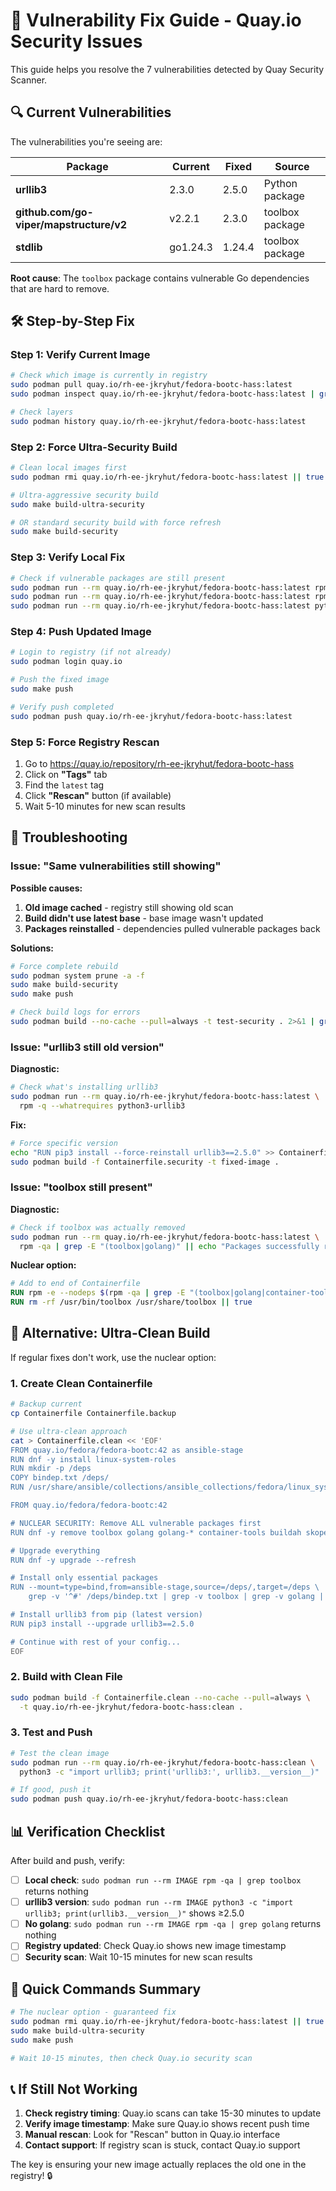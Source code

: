 # 🚨 Vulnerability Fix Guide - Quay.io Security Issues

This guide helps you resolve the 7 vulnerabilities detected by Quay Security Scanner.

## 🔍 Current Vulnerabilities

The vulnerabilities you're seeing are:

| Package | Current | Fixed | Source |
|---------|---------|-------|---------|
| **urllib3** | 2.3.0 | 2.5.0 | Python package |
| **github.com/go-viper/mapstructure/v2** | v2.2.1 | 2.3.0 | toolbox package |
| **stdlib** | go1.24.3 | 1.24.4 | toolbox package |

**Root cause**: The `toolbox` package contains vulnerable Go dependencies that are hard to remove.

## 🛠️ Step-by-Step Fix

### Step 1: Verify Current Image
```bash
# Check which image is currently in registry
sudo podman pull quay.io/rh-ee-jkryhut/fedora-bootc-hass:latest
sudo podman inspect quay.io/rh-ee-jkryhut/fedora-bootc-hass:latest | grep -A5 "Created"

# Check layers
sudo podman history quay.io/rh-ee-jkryhut/fedora-bootc-hass:latest
```

### Step 2: Force Ultra-Security Build
```bash
# Clean local images first
sudo podman rmi quay.io/rh-ee-jkryhut/fedora-bootc-hass:latest || true

# Ultra-aggressive security build
sudo make build-ultra-security

# OR standard security build with force refresh
sudo make build-security
```

### Step 3: Verify Local Fix
```bash
# Check if vulnerable packages are still present
sudo podman run --rm quay.io/rh-ee-jkryhut/fedora-bootc-hass:latest rpm -qa | grep toolbox
sudo podman run --rm quay.io/rh-ee-jkryhut/fedora-bootc-hass:latest rpm -qa | grep golang
sudo podman run --rm quay.io/rh-ee-jkryhut/fedora-bootc-hass:latest python3 -c "import urllib3; print(urllib3.__version__)"
```

### Step 4: Push Updated Image
```bash
# Login to registry (if not already)
sudo podman login quay.io

# Push the fixed image
sudo make push

# Verify push completed
sudo podman push quay.io/rh-ee-jkryhut/fedora-bootc-hass:latest
```

### Step 5: Force Registry Rescan
1. Go to https://quay.io/repository/rh-ee-jkryhut/fedora-bootc-hass
2. Click on **"Tags"** tab
3. Find the `latest` tag
4. Click **"Rescan"** button (if available)
5. Wait 5-10 minutes for new scan results

## 🔧 Troubleshooting

### Issue: "Same vulnerabilities still showing"

**Possible causes:**
1. **Old image cached** - registry still showing old scan
2. **Build didn't use latest base** - base image wasn't updated
3. **Packages reinstalled** - dependencies pulled vulnerable packages back

**Solutions:**
```bash
# Force complete rebuild
sudo podman system prune -a -f
sudo make build-security
sudo make push

# Check build logs for errors
sudo podman build --no-cache --pull=always -t test-security . 2>&1 | grep -i error
```

### Issue: "urllib3 still old version"

**Diagnostic:**
```bash
# Check what's installing urllib3
sudo podman run --rm quay.io/rh-ee-jkryhut/fedora-bootc-hass:latest \
  rpm -q --whatrequires python3-urllib3
```

**Fix:**
```bash
# Force specific version
echo "RUN pip3 install --force-reinstall urllib3==2.5.0" >> Containerfile.security
sudo podman build -f Containerfile.security -t fixed-image .
```

### Issue: "toolbox still present"

**Diagnostic:**
```bash
# Check if toolbox was actually removed
sudo podman run --rm quay.io/rh-ee-jkryhut/fedora-bootc-hass:latest \
  rpm -qa | grep -E "(toolbox|golang)" || echo "Packages successfully removed"
```

**Nuclear option:**
```dockerfile
# Add to end of Containerfile
RUN rpm -e --nodeps $(rpm -qa | grep -E "(toolbox|golang|container-tools)") || true
RUN rm -rf /usr/bin/toolbox /usr/share/toolbox || true
```

## 🚀 Alternative: Ultra-Clean Build

If regular fixes don't work, use the nuclear option:

### 1. Create Clean Containerfile
```bash
# Backup current
cp Containerfile Containerfile.backup

# Use ultra-clean approach
cat > Containerfile.clean << 'EOF'
FROM quay.io/fedora/fedora-bootc:42 as ansible-stage
RUN dnf -y install linux-system-roles
RUN mkdir -p /deps
COPY bindep.txt /deps/
RUN /usr/share/ansible/collections/ansible_collections/fedora/linux_system_roles/roles/podman/.ostree/get_ostree_data.sh packages runtime fedora-42 raw >> /deps/bindep.txt || true

FROM quay.io/fedora/fedora-bootc:42

# NUCLEAR SECURITY: Remove ALL vulnerable packages first
RUN dnf -y remove toolbox golang golang-* container-tools buildah skopeo || true

# Upgrade everything
RUN dnf -y upgrade --refresh

# Install only essential packages
RUN --mount=type=bind,from=ansible-stage,source=/deps/,target=/deps \
    grep -v '^#' /deps/bindep.txt | grep -v toolbox | grep -v golang | xargs dnf -y install

# Install urllib3 from pip (latest version)
RUN pip3 install --upgrade urllib3==2.5.0

# Continue with rest of your config...
EOF
```

### 2. Build with Clean File
```bash
sudo podman build -f Containerfile.clean --no-cache --pull=always \
  -t quay.io/rh-ee-jkryhut/fedora-bootc-hass:clean .
```

### 3. Test and Push
```bash
# Test the clean image
sudo podman run --rm quay.io/rh-ee-jkryhut/fedora-bootc-hass:clean \
  python3 -c "import urllib3; print('urllib3:', urllib3.__version__)"

# If good, push it
sudo podman push quay.io/rh-ee-jkryhut/fedora-bootc-hass:clean
```

## 📊 Verification Checklist

After build and push, verify:

- [ ] **Local check**: `sudo podman run --rm IMAGE rpm -qa | grep toolbox` returns nothing
- [ ] **urllib3 version**: `sudo podman run --rm IMAGE python3 -c "import urllib3; print(urllib3.__version__)"` shows ≥2.5.0
- [ ] **No golang**: `sudo podman run --rm IMAGE rpm -qa | grep golang` returns nothing  
- [ ] **Registry updated**: Check Quay.io shows new image timestamp
- [ ] **Security scan**: Wait 10-15 minutes for new scan results

## 🔄 Quick Commands Summary

```bash
# The nuclear option - guaranteed fix
sudo podman rmi quay.io/rh-ee-jkryhut/fedora-bootc-hass:latest || true
sudo make build-ultra-security  
sudo make push

# Wait 10-15 minutes, then check Quay.io security scan
```

## 📞 If Still Not Working

1. **Check registry timing**: Quay.io scans can take 15-30 minutes to update
2. **Verify image timestamp**: Make sure Quay.io shows recent push time
3. **Manual rescan**: Look for "Rescan" button in Quay.io interface
4. **Contact support**: If registry scan is stuck, contact Quay.io support

The key is ensuring your new image actually replaces the old one in the registry! 🔒